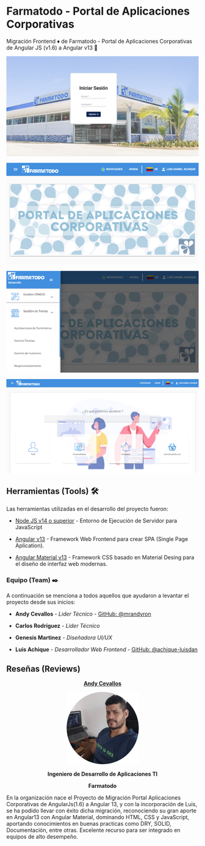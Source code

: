 # Farmatodo - Portal de Aplicaciones Corporativas

Migración Frontend ♦️ de Farmatodo - Portal de Aplicaciones Corporativas de Angular JS (v1.6) a Angular v13  🔴
<!-- ![Tazas](./00.png)  -->

![Inicio de Sesión](./01.png) 

![Página de Bienvenida](./02.png) 

![Menú de Navegación](./03.png)

![Ayuda](./04.png)


## Herramientas (Tools) 🛠️

Las herramientas utilizadas en el desarrollo del proyecto fueron:

* [Node JS v14 o superior](https://nodejs.org/es/) - Entorno de Ejecución de Servidor para JavaScript

* [Angular v13](https://angular.io/) - Framework Web Frontend para crear SPA (Single Page Aplication).
 
* [Angular Material v13](https://material.angular.io/) - Framework CSS basado en Material Desing para el diseño de interfaz web modernas.

### Equipo (Team) ✒️

A continuación se menciona a todos aquellos que ayudaron a levantar el proyecto desde sus inicios:

* **Andy Cevallos** - *Lider Técnico* - [GitHub: @mrandyron](https://github.com/mrandyron)
  
* **Carlos Rodríguez** - *Lider Técnico*
  
* **Genesis Martinez** - *Diseñadora UI/UX*
  
* **Luis Achique** - *Desarrollador Web Frontend* - [GitHub: @achique-luisdan](https://github.com/achique-luisdan)

## Reseñas (Reviews)
<section align="center">
<div aling="center">
<a href="https://www.linkedin.com/"><b>Andy Cevallos</b></a>

![Foto de Andy](./andy2.png)

<b>Ingeniero de Desarrollo de Aplicaciones TI</b>

<b>Farmatodo</b>
</div>
</section>
En la organización nace el Proyecto de Migración Portal Aplicaciones Corporativas de AngularJs(1.6) a Angular 13, y con la incorporación de Luis, se ha podido 
llevar con éxito dicha migración, reconociendo su gran aporte en Angular13 con Angular Material, dominando HTML, CSS y JavaScript, aportando conocimientos en buenas practicas como DRY, SOLID, Documentación, entre otras. Excelente recurso para ser integrado en equipos de alto desempeño.
